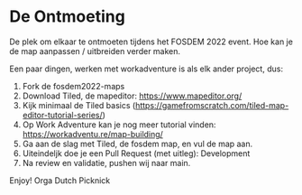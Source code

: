 # De Ontmoeting

De plek om elkaar te ontmoeten tijdens het FOSDEM 2022 event. Hoe kan je de map aanpassen / uitbreiden verder maken.

Een paar dingen, werken met workadventure is als elk ander project, dus:
1. Fork de fosdem2022-maps
2. Download Tiled, de mapeditor: https://www.mapeditor.org/
3. Kijk minimaal de Tiled basics (https://gamefromscratch.com/tiled-map-editor-tutorial-series/)
4. Op Work Adventure kan je nog meer tutorial vinden: https://workadventu.re/map-building/
5. Ga aan de slag met Tiled, de fosdem map, en vul de map aan. 
6. Uiteindeljk doe je een Pull Request (met uitleg): Development
7. Na review en validatie, pushen wij naar main.

Enjoy!
Orga Dutch Picknick
